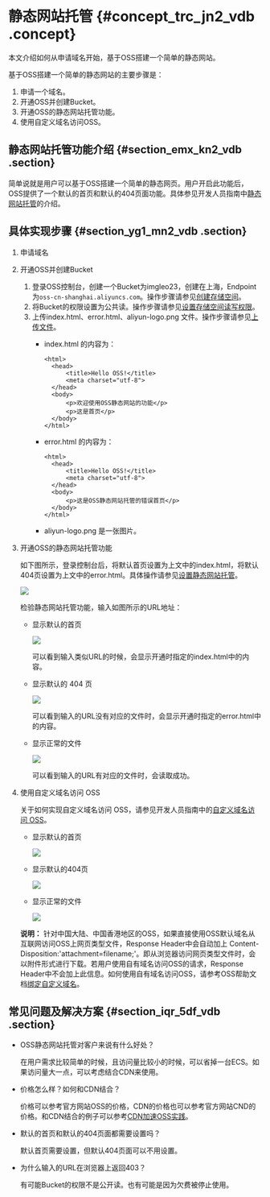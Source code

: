 # 静态网站托管 {#concept_trc_jn2_vdb .concept}

本文介绍如何从申请域名开始，基于OSS搭建一个简单的静态网站。

基于OSS搭建一个简单的静态网站的主要步骤是：

1.  申请一个域名。
2.  开通OSS并创建Bucket。
3.  开通OSS的静态网站托管功能。
4.  使用自定义域名访问OSS。

## 静态网站托管功能介绍 {#section_emx_kn2_vdb .section}

简单说就是用户可以基于OSS搭建一个简单的静态网页。用户开启此功能后，OSS提供了一个默认的首页和默认的404页面功能。具体参见开发人员指南中[静态网站托管](../../../../intl.zh-CN/开发指南/静态网站托管/配置静态网站托管.md#)的介绍。

## 具体实现步骤 {#section_yg1_mn2_vdb .section}

1.  申请域名
2.  开通OSS并创建Bucket
    1.  登录OSS控制台，创建一个Bucket为imgleo23，创建在上海，Endpoint为`oss-cn-shanghai.aliyuncs.com`。操作步骤请参见[创建存储空间](../../../../intl.zh-CN/控制台用户指南/管理存储空间/创建存储空间.md#)。
    2.  将Bucket的权限设置为公共读。操作步骤请参见[设置存储空间读写权限](../../../../intl.zh-CN/控制台用户指南/管理存储空间/修改存储空间读写权限.md#)。
    3.  上传index.html、error.html、aliyun-logo.png 文件。操作步骤请参见[上传文件](../../../../intl.zh-CN/控制台用户指南/上传、下载和管理文件/上传文件.md#)。
        -   index.html 的内容为：

            ``` {#codeblock_m2z_867_956}
            <html>
              <head>
                  <title>Hello OSS!</title>
                  <meta charset="utf-8">
              </head>
              <body>
                  <p>欢迎使用OSS静态网站的功能</p>
                  <p>这是首页</p>
              </body>
            </html>
            ```

        -   error.html 的内容为：

            ``` {#codeblock_p5l_eng_p4c}
            <html>
              <head>
                  <title>Hello OSS!</title>
                  <meta charset="utf-8">
              </head>
              <body>
                  <p>这是OSS静态网站托管的错误首页</p>
              </body>
            </html>
            ```

        -   aliyun-logo.png 是一张图片。
3.  开通OSS的静态网站托管功能

    如下图所示，登录控制台后，将默认首页设置为上文中的index.html，将默认404页设置为上文中的error.html。具体操作请参见[设置静态网站托管](../../../../intl.zh-CN/控制台用户指南/管理存储空间/设置静态网站托管.md#)。

    ![](http://static-aliyun-doc.oss-cn-hangzhou.aliyuncs.com/assets/img/4412/15658379441739_zh-CN.png)

    检验静态网站托管功能，输入如图所示的URL地址：

    -   显示默认的首页

        ![](http://static-aliyun-doc.oss-cn-hangzhou.aliyuncs.com/assets/img/4412/15658379441742_zh-CN.png)

        可以看到输入类似URL的时候，会显示开通时指定的index.html中的内容。

    -   显示默认的 404 页

        ![](http://static-aliyun-doc.oss-cn-hangzhou.aliyuncs.com/assets/img/4412/15658379446073_zh-CN.png)

        可以看到输入的URL没有对应的文件时，会显示开通时指定的error.html中的内容。

    -   显示正常的文件

        ![](http://static-aliyun-doc.oss-cn-hangzhou.aliyuncs.com/assets/img/4412/15658379441743_zh-CN.png)

        可以看到输入的URL有对应的文件时，会读取成功。

4.  使用自定义域名访问 OSS

    关于如何实现自定义域名访问 OSS，请参见开发人员指南中的[自定义域名访问 OSS](../../../../intl.zh-CN/开发指南/存储空间（Bucket）/绑定自定义域名.md#)。

    -   显示默认的首页

        ![](http://static-aliyun-doc.oss-cn-hangzhou.aliyuncs.com/assets/img/4412/15658379441746_zh-CN.png)

    -   显示默认的404页

        ![](http://static-aliyun-doc.oss-cn-hangzhou.aliyuncs.com/assets/img/4412/15658379451748_zh-CN.png)

    -   显示正常的文件

        ![](http://static-aliyun-doc.oss-cn-hangzhou.aliyuncs.com/assets/img/4412/15658379451749_zh-CN.png)

    **说明：** 针对中国大陆、中国香港地区的OSS，如果直接使用OSS默认域名从互联网访问OSS上网页类型文件，Response Header中会自动加上 Content-Disposition:'attachment=filename;'。即从浏览器访问网页类型文件时，会以附件形式进行下载。若用户使用自有域名访问OSS的请求，Response Header中不会加上此信息。如何使用自有域名访问OSS，请参考OSS帮助文档[绑定自定义域名](../../../../intl.zh-CN/开发指南/存储空间（Bucket）/绑定自定义域名.md#)。


## 常见问题及解决方案 {#section_iqr_5df_vdb .section}

-   OSS静态网站托管对客户来说有什么好处？

    在用户需求比较简单的时候，且访问量比较小的时候，可以省掉一台ECS。如果访问量大一点，可以考虑结合CDN来使用。

-   价格怎么样？如何和CDN结合？

    价格可以参考官方网站OSS的价格，CDN的价格也可以参考官方网站CND的价格。和CDN结合的例子可以参考[CDN加速OSS实践](intl.zh-CN/开发指南/隐藏/CDN加速OSS.md#)。

-   默认的首页和默认的404页面都需要设置吗？

    默认首页需要设置，但默认404页面可以不用设置。

-   为什么输入的URL在浏览器上返回403？

    有可能Bucket的权限不是公开读。也有可能是因为欠费被停止使用。



